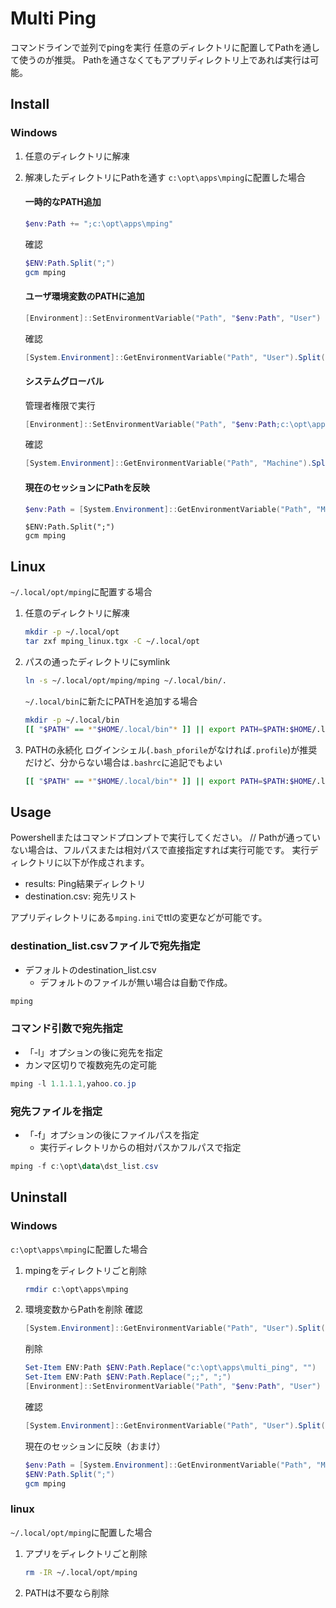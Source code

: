 # Multi Ping
コマンドラインで並列でpingを実行
任意のディレクトリに配置してPathを通して使うのが推奨。
Pathを通さなくてもアプリディレクトリ上であれば実行は可能。

## Install
### Windows
1. 任意のディレクトリに解凍
2. 解凍したディレクトリにPathを通す
    `c:\opt\apps\mping`に配置した場合
    #### 一時的なPATH追加
    ```powershell
    $env:Path += ";c:\opt\apps\mping"
    ```
    確認
    ```powershell
    $ENV:Path.Split(";")
    gcm mping
    ```


    #### ユーザ環境変数のPATHに追加
    ```powershell
    [Environment]::SetEnvironmentVariable("Path", "$env:Path", "User")
    ```
    確認
    ```powershell
    [System.Environment]::GetEnvironmentVariable("Path", "User").Split(";")
    ```
    #### システムグローバル
    管理者権限で実行
    ```powershell
    [Environment]::SetEnvironmentVariable("Path", "$env:Path;c:\opt\apps\mping", "Machine")
    ```
    確認
    ```powershell
    [System.Environment]::GetEnvironmentVariable("Path", "Machine").Split(";")
    ```

    #### 現在のセッションにPathを反映
    ```powershell
    $env:Path = [System.Environment]::GetEnvironmentVariable("Path", "Machine") + ";" + [System.Environment]::GetEnvironmentVariable("Path", "User")
    ```
    ```確認
    $ENV:Path.Split(";")
    gcm mping
    ```

## Linux
`~/.local/opt/mping`に配置する場合

1. 任意のディレクトリに解凍
    ```bash
    mkdir -p ~/.local/opt
    tar zxf mping_linux.tgx -C ~/.local/opt
    ```
2. パスの通ったディレクトリにsymlink
    ```bash
    ln -s ~/.local/opt/mping/mping ~/.local/bin/.
    ```
   `~/.local/bin`に新たにPATHを追加する場合
    ```bash
    mkdir -p ~/.local/bin
    [[ "$PATH" == *"$HOME/.local/bin"* ]] || export PATH=$PATH:$HOME/.local/bin
    ```
3. PATHの永続化
    ログインシェル(`.bash_pforile`がなければ`.profile`)が推奨だけど、分からない場合は`.bashrc`に追記でもよい
    ```bash
    [[ "$PATH" == *"$HOME/.local/bin"* ]] || export PATH=$PATH:$HOME/.local/bin
    ```

## Usage
Powershellまたはコマンドプロンプトで実行してください。
// Pathが通っていない場合は、フルパスまたは相対パスで直接指定すれば実行可能です。
実行ディレクトリに以下が作成されます。
* results: Ping結果ディレクトリ
* destination.csv: 宛先リスト

アプリディレクトリにある`mping.ini`でttlの変更などが可能です。

### destination_list.csvファイルで宛先指定
* デフォルトのdestination_list.csv
  - デフォルトのファイルが無い場合は自動で作成。
```powershell
mping
```

### コマンド引数で宛先指定
* 「-l」オプションの後に宛先を指定
* カンマ区切りで複数宛先の定可能
```powershell
mping -l 1.1.1.1,yahoo.co.jp
```

### 宛先ファイルを指定
* 「-f」オプションの後にファイルパスを指定
  - 実行ディレクトリからの相対パスかフルパスで指定
```powershell
mping -f c:\opt\data\dst_list.csv
```

## Uninstall
### Windows
`c:\opt\apps\mping`に配置した場合
1. mpingをディレクトリごと削除
   ```powershell
   rmdir c:\opt\apps\mping
   ```
2. 環境変数からPathを削除
    確認
    ```powershell
    [System.Environment]::GetEnvironmentVariable("Path", "User").Split(";")
    ```
    削除
    ```powershell
    Set-Item ENV:Path $ENV:Path.Replace("c:\opt\apps\multi_ping", "")
    Set-Item ENV:Path $ENV:Path.Replace(";;", ";")
    [Environment]::SetEnvironmentVariable("Path", "$env:Path", "User")
    ```
    確認
    ```powershell
    [System.Environment]::GetEnvironmentVariable("Path", "User").Split(";")
    ```
    現在のセッションに反映（おまけ）
    ```powershell
    $env:Path = [System.Environment]::GetEnvironmentVariable("Path", "Machine") + ";" + [System.Environment]::GetEnvironmentVariable("Path", "User")
    $ENV:Path.Split(";")
    gcm mping
    ```

### linux
`~/.local/opt/mping`に配置した場合
1. アプリをディレクトリごと削除
    ```bash
    rm -IR ~/.local/opt/mping
    ```
2. PATHは不要なら削除
